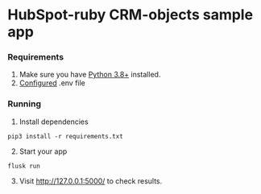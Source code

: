 # HubSpot-ruby CRM-objects sample app

### Requirements

1. Make sure you have [Python 3.8+](https://www.python.org/downloads/) installed.
2. [Configured](https://github.com/HubSpot/sample-apps-manage-crm-objects/blob/main/README.md#how-to-run-locally) .env file

### Running

1. Install dependencies

```
pip3 install -r requirements.txt
```

2. Start your app

```
flusk run
```

3. Visit http://127.0.0.1:5000/ to check results.
